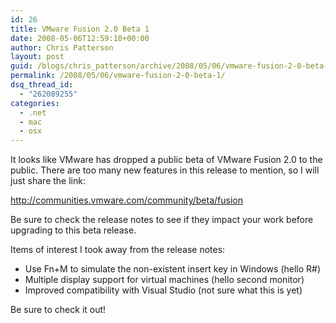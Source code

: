 ```yaml
---
id: 26
title: VMware Fusion 2.0 Beta 1
date: 2008-05-06T12:59:10+00:00
author: Chris Patterson
layout: post
guid: /blogs/chris_patterson/archive/2008/05/06/vmware-fusion-2-0-beta-1.aspx
permalink: /2008/05/06/vmware-fusion-2-0-beta-1/
dsq_thread_id:
  - "262089255"
categories:
  - .net
  - mac
  - osx
---
```

It looks like VMware has dropped a public beta of VMware Fusion 2.0 to the public. There are too many new features in this release to mention, so I will just share the link:

<http://communities.vmware.com/community/beta/fusion>

Be sure to check the release notes to see if they impact your work before upgrading to this beta release.

Items of interest I took away from the release notes:

  * Use Fn+M to simulate the non-existent insert key in Windows (hello R#) 
  * Multiple display support for virtual machines (hello second monitor) 
  * Improved compatibility with Visual Studio (not sure what this is yet) 

Be sure to check it out!